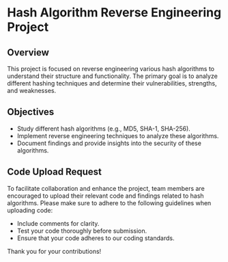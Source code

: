# Hash Algorithm Reverse Engineering Project

## Overview
This project is focused on reverse engineering various hash algorithms to understand their structure and functionality. The primary goal is to analyze different hashing techniques and determine their vulnerabilities, strengths, and weaknesses.

## Objectives
- Study different hash algorithms (e.g., MD5, SHA-1, SHA-256).
- Implement reverse engineering techniques to analyze these algorithms.
- Document findings and provide insights into the security of these algorithms.

## Code Upload Request
To facilitate collaboration and enhance the project, team members are encouraged to upload their relevant code and findings related to hash algorithms. Please make sure to adhere to the following guidelines when uploading code:
- Include comments for clarity.
- Test your code thoroughly before submission.
- Ensure that your code adheres to our coding standards.

Thank you for your contributions!